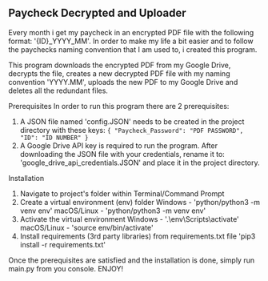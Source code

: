 ## Paycheck Decrypted and Uploader
Every month i get my paycheck in an encrypted PDF file with the following format: '{ID}_YYYY_MM'.
In order to make my life a bit easier and to follow the paychecks naming convention that I am used to, i created this program.

This program downloads the encrypted PDF from my Google Drive, decrypts the file, creates a new decrypted PDF file with my naming convention 'YYYY.MM', uploads the new 
PDF to my Google Drive and deletes all the redundant files.

Prerequisites
In order to run this program there are 2 prerequisites:
1. A JSON file named 'config.JSON' needs to be created in the project directory with these keys:
            `{
              "Paycheck_Password": "PDF PASSWORD",
              "ID": "ID NUMBER"
            }`
2. A Google Drive API key is required to run the program. After downloading the JSON file with your 
credentials, rename it to: 'google_drive_api_credentials.JSON' and place it in the project directory.

Installation
1. Navigate to project's folder within Terminal/Command Prompt
2. Create a virtual environment (env) folder
       Windows - 'python/python3 -m venv env'
       macOS/Linux - 'python/python3 -m venv env'
3. Activate the virtual environment
    Windows - '.\env\Scripts\activate'
    macOS/Linux - 'source env/bin/activate'
4. Install requirements (3rd party libraries) from requirements.txt file
    'pip3 install -r requirements.txt'


Once the prerequisites are satisfied and the installation is done, simply run main.py from you console.
ENJOY!


